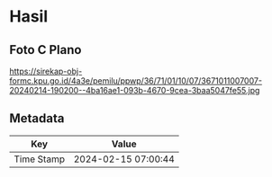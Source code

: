 # Hasil

## Foto C Plano

https://sirekap-obj-formc.kpu.go.id/4a3e/pemilu/ppwp/36/71/01/10/07/3671011007007-20240214-190200--4ba16ae1-093b-4670-9cea-3baa5047fe55.jpg


## Metadata

| Key        | Value               |
| ---------- | ------------------- |
| Time Stamp | 2024-02-15 07:00:44 |



